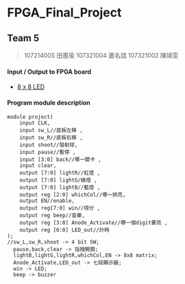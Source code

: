 # FPGA_Final_Project

## Team 5
> 107214005 田蕙瑜
> 107321004 蕭名誼
> 107321002 陳靖雯

#### Input / Output to FPGA board
- [8 x 8 LED](https://drive.google.com/open?id=1gjqu5B8v7i8cUXpQzY_e0AOqcqWjhE3j) 



#### Program module description
```verilog=
module project(
    input CLK,
    input sw_L//底板左移 ,
    input sw_R//底板右移 ,
    input shoot//發射球,
    input pause//暫停 ,
    input [3:0] back//哪一關卡 ,
    input clear,
    output [7:0] lightR//紅燈 ,
    output [7:0] lightG/綠燈 ,
    output [7:0] lightB//藍燈 ,
    output reg [2:0] whichCol//哪一排亮, 
    output EN//enable,
    output reg[7:0] win//得分 ,
    output reg beep//音樂,
    output reg [3:0] Anode_Activate//哪一個digit要亮 ,
    output reg [6:0] LED_out//計時
);
//sw_L,sw_R,shoot -> 4 bit SW; 
  pause,back,clear -> 指撥開關; 
  lightB,lightG,lightR,whichCol,EN -> 8x8 matrix;
  Anode_Activate,LED_out -> 七段顯示器; 
  win -> LED; 
  beep -> buzzer
```
